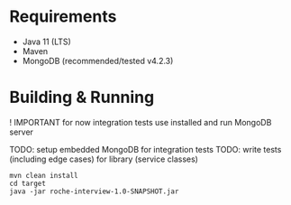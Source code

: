 # Requirements

* Java 11 (LTS)
* Maven
* MongoDB (recommended/tested v4.2.3)

# Building & Running
! IMPORTANT
for now integration tests use installed and run MongoDB server

TODO: setup embedded MongoDB for integration tests
TODO: write tests (including edge cases) for library (service classes) 

```
mvn clean install
cd target
java -jar roche-interview-1.0-SNAPSHOT.jar
```
